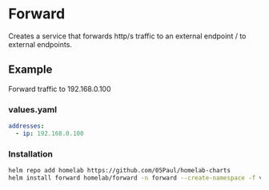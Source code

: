 # Forward
Creates a service that forwards http/s traffic to an external endpoint / to external endpoints.

## Example
Forward traffic to 192.168.0.100

### values.yaml
```yaml
addresses:
  - ip: 192.168.0.100
```

### Installation
```sh
helm repo add homelab https://github.com/05Paul/homelab-charts
helm install forward homelab/forward -n forward --create-namespace -f values.yaml
```


